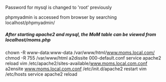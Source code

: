 Password for mysql is changed to 'root' previously

phpmyadmin is accessed from browser by searching localhost/phpmyadmin/

##### After starting apache2 and mysql, the MoM table can be viewed from localhost/moms.php

 chown -R www-data:www-data /var/www/html/www.moms.local.com/
 chmod -R 755 /var/www/html
 a2dissite 000-default.conf 
 service apache2 reload
 vim /etc/apache2/sites-available/www.moms.local.com.conf
 a2ensite www.moms.local.com.conf
 /etc/init.d/apache2 restart
 vim /etc/hosts
 service apache2 reload
